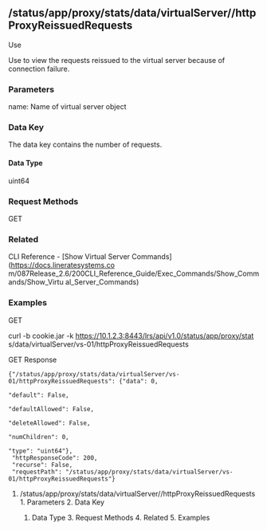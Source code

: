 ## /status/app/proxy/stats/data/virtualServer/<name>/httpProxyReissuedRequests

Use

Use to view the requests reissued to the virtual server because of connection
failure.

### Parameters

name: Name of virtual server object

### Data Key

The data key contains the number of requests.

#### Data Type

uint64

### Request Methods

GET

### Related

CLI Reference - [Show Virtual Server Commands](https://docs.lineratesystems.co
m/087Release_2.6/200CLI_Reference_Guide/Exec_Commands/Show_Commands/Show_Virtu
al_Server_Commands)

### Examples

GET

curl -b cookie.jar -k https://10.1.2.3:8443/lrs/api/v1.0/status/app/proxy/stat
s/data/virtualServer/vs-01/httpProxyReissuedRequests

GET Response

    
    
    {"/status/app/proxy/stats/data/virtualServer/vs-01/httpProxyReissuedRequests": {"data": 0,
                                                                                  "default": False,
                                                                                  "defaultAllowed": False,
                                                                                  "deleteAllowed": False,
                                                                                  "numChildren": 0,
                                                                                  "type": "uint64"},
     "httpResponseCode": 200,
     "recurse": False,
     "requestPath": "/status/app/proxy/stats/data/virtualServer/vs-01/httpProxyReissuedRequests"}
    

  1. /status/app/proxy/stats/data/virtualServer/<name>/httpProxyReissuedRequests
    1. Parameters
    2. Data Key
      1. Data Type
    3. Request Methods
    4. Related
    5. Examples

